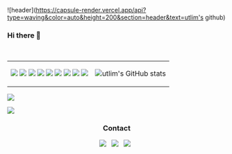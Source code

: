 ![header](https://capsule-render.vercel.app/api?type=waving&color=auto&height=200&section=header&text=utlim's github)

### Hi there 👋
<!--
https://img.shields.io/badge/JavaScript-F7DF1E.svg?style=for-the-badge&logo=JavaScript&logoColor=black
https://img.shields.io/badge/YAML-CB171E.svg?style=for-the-badge&logo=YAML&logoColor=white
-->
<br/>
<table>
  <tr>
    <td>
      <img src="https://img.shields.io/badge/SAS-blue?style=for-the-badge&logo=">
      <img src="https://img.shields.io/badge/Django-092E20.svg?style=for-the-badge&logo=Django&logoColor=white"/>
      <img src="https://img.shields.io/badge/Python-3776AB.svg?style=for-the-badge&logo=Python&logoColor=white"/>
      <img src="https://img.shields.io/badge/PostgreSQL-4169E1.svg?style=for-the-badge&logo=PostgreSQL&logoColor=white"/>
      <img src="https://img.shields.io/badge/Docker-2496ED.svg?style=for-the-badge&logo=Docker&logoColor=white"/>
      <img src="https://img.shields.io/badge/MLflow-0194E2.svg?style=for-the-badge&logo=MLflow&logoColor=white"/>
      <img src="https://img.shields.io/badge/Grafana-F46800.svg?style=for-the-badge&logo=Grafana&logoColor=white"/>
      <img src="https://img.shields.io/badge/NGINX-009639.svg?style=for-the-badge&logo=NGINX&logoColor=white"/>
      <img src="https://img.shields.io/badge/Google%20Analytics-E37400.svg?style=for-the-badge&logo=Google-Analytics&logoColor=white"/>
    </td>
    <td>
      
![utlim's GitHub stats](https://github-readme-stats.vercel.app/api?username=utlim&theme=shadow_green&show_icons=true)
    </td>
  </tr>
</table>


![](https://github-readme-stats.vercel.app/api/pin/?username=utlim&repo=utlim&cache_seconds=86400&theme=shadow_green)

<a href="https://hits.seeyoufarm.com"><img src="https://hits.seeyoufarm.com/api/count/incr/badge.svg?url=https%3A%2F%2Fgithub.com%2Futlim%2Fhit-counter&count_bg=%2379C83D&title_bg=%23555555&icon=github.svg&icon_color=%23E7E7E7&title=hits&edge_flat=false"/></a>


<h3 align="center"><b>Contact</b></h3>
<p align="center">
<a href="mailto:utaek.im@gmail.com"><img src="https://img.shields.io/badge/Gmail-EA4335?style=flat-square&logo=Gmail&logoColor=white"/></a> &nbsp
<a href="https://www.linkedin.com/in/utaekim/"><img src="https://img.shields.io/badge/LinkedIn-0A66C2?style=flat-square&logo=LinkedIn&logoColor=white"/></a> &nbsp
<a href="https://www.instagram.com/ut.im_kendor/"><img src="https://img.shields.io/badge/instagram-E4405F?style=flat-square&logo=instagram&logoColor=white"/></a> &nbsp
</p>

<!--START_SECTION:badges-->
<!--END_SECTION:badges-->

<!--
**utlim/utlim** is a ✨ _special_ ✨ repository because its `README.md` (this file) appears on your GitHub profile.

Here are some ideas to get you started:

- 🔭 I’m currently working on ...
- 🌱 I’m currently learning ...
- 👯 I’m looking to collaborate on ...
- 🤔 I’m looking for help with ...
- 💬 Ask me about ...
- 📫 How to reach me: ...
- 😄 Pronouns: ...
- ⚡ Fun fact: ...
-->
